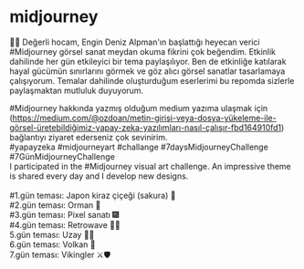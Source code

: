 # midjourney
 🌟🚀 Değerli hocam, Engin Deniz Alpman'ın başlattığı heyecan verici #Midjourney görsel sanat meydan okuma fikrini çok beğendim. Etkinlik dahilinde her gün etkileyici bir tema paylaşılıyor. Ben de etkinliğe katılarak hayal gücümün sınırlarını görmek ve göz alıcı görsel sanatlar tasarlamaya çalışıyorum.
Temalar dahilinde oluşturduğum eserlerimi bu repomda sizlerle paylaşmaktan mutluluk duyuyorum.
 <br>
 
 #Midjourney hakkında yazmış olduğum medium yazıma ulaşmak için (https://medium.com/@ozdoan/metin-girişi-veya-dosya-yükeleme-ile-görsel-üretebildiğimiz-yapay-zeka-yazılımları-nasıl-çalışır-fbd164910fd1) bağlantıyı ziyaret ederseniz çok sevinirim.
 <br>
#yapayzeka #midjourneyart #challange
#7daysMidjourneyChallenge
#7GünMidjourneyChallenge
<br>
I participated in the #Midjourney visual art challenge. An impressive theme is shared every day and I develop new designs.
<br>
<br>
#1.gün teması: Japon kiraz çiçeği (sakura) 🌸
<br>
#2.gün teması: Orman 🌳
<br>
#3.gün teması: Pixel sanatı 🎆
<br>
#4.gün teması: Retrowave 💾✨
<br>
5.gün teması: Uzay 🤩🚀 
<br>
6.gün teması: Volkan 🌋
<br>
7.gün teması: Vikingler ⚔︎🛡
